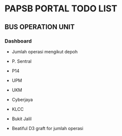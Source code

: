 PAPSB PORTAL TODO LIST
======================

BUS OPERATION UNIT
------------------

### Dashboard

- Jumlah operasi mengikut depoh
 - P. Sentral
 - P14
 - UPM
 - UKM
 - Cyberjaya
 - KLCC
 - Bukit Jalil
 
- Beatiful D3 graft for jumlah operasi
